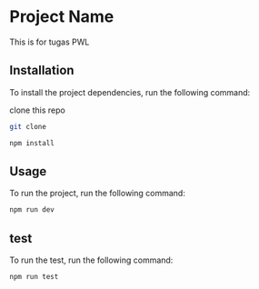 # Project Name

This is for tugas PWL

## Installation

To install the project dependencies, run the following command:

clone this repo

```bash
git clone
```

```bash
npm install
```

## Usage

To run the project, run the following command:

```bash
npm run dev
```

## test

To run the test, run the following command:

```bash
npm run test
```
